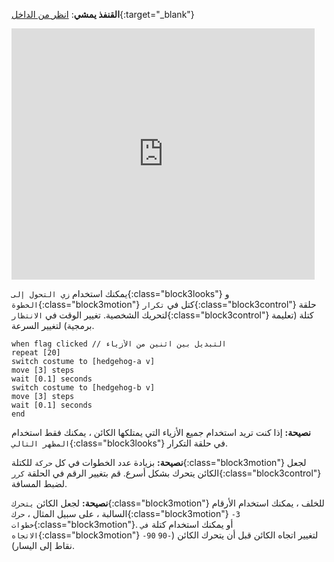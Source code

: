 **القنفذ يمشي**: [انظر من الداخل](https://scratch.mit.edu/projects/559763035/editor){:target="_blank"}

<div class="scratch-preview">
  <iframe allowtransparency="true" width="485" height="402" src="https://scratch.mit.edu/projects/embed/559763035/?autostart=false" frameborder="0"></iframe>
</div>

يمكنك استخدام `زي التحول إلى`{:class="block3looks"} و `الخطوة`{:class="block3motion"} كتل في `تكرار`{:class="block3control"} حلقة لتحريك الشخصية. تغيير الوقت في `الانتظار`{:class="block3control"} كتلة (تعليمة برمجية) لتغيير السرعة.

```blocks3
when flag clicked // التبديل بين اثنين من الأزياء
repeat [20]
switch costume to [hedgehog-a v]
move [3] steps
wait [0.1] seconds
switch costume to [hedgehog-b v]
move [3] steps
wait [0.1] seconds
end
```

**نصيحة:** إذا كنت تريد استخدام جميع الأزياء التي يمتلكها الكائن ، يمكنك فقط استخدام `المظهر التالي`{:class="block3looks"} في حلقة التكرار.

**نصيحة:** بزيادة عدد الخطوات في كل `حركة` للكتلة{:class="block3motion"} لجعل الكائن يتحرك بشكل أسرع. قم بتغيير الرقم في الحلقة `كرر`{:class="block3control"} لضبط المسافة.

**نصيحة:** لجعل الكائن `يتحرك`{:class="block3motion"} للخلف ، يمكنك استخدام الأرقام السالبة ، على سبيل المثال ، `حرك`{:class="block3motion"} `-3` `خطوات`{:class="block3motion"}. أو يمكنك استخدام كتلة `في الاتجاه`{:class="block3motion"} `-90` لتغيير اتجاه الكائن قبل أن يتحرك الكائن (`-90` نقاط إلى اليسار).
